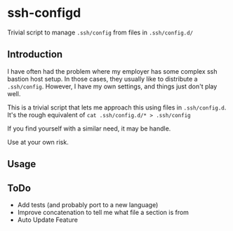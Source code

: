 # ssh-configd

Trivial script to manage `.ssh/config` from files in `.ssh/config.d/`

## Introduction

I have often had the problem where my employer has some complex ssh
bastion host setup. In those cases, they usually like to distribute a
`.ssh/config`. However, I have my own settings, and things just don't
play well.

This is a trivial script that lets me approach this using files in
`.ssh/config.d`. It's the rough equivalent of `cat .ssh/config.d/* > .ssh/config`

If you find yourself with a similar need, it may be handle.

Use at your own risk.

## Usage 

## ToDo

* Add tests (and probably port to a new language)
* Improve concatenation to tell me what file a section is from
* Auto Update Feature
